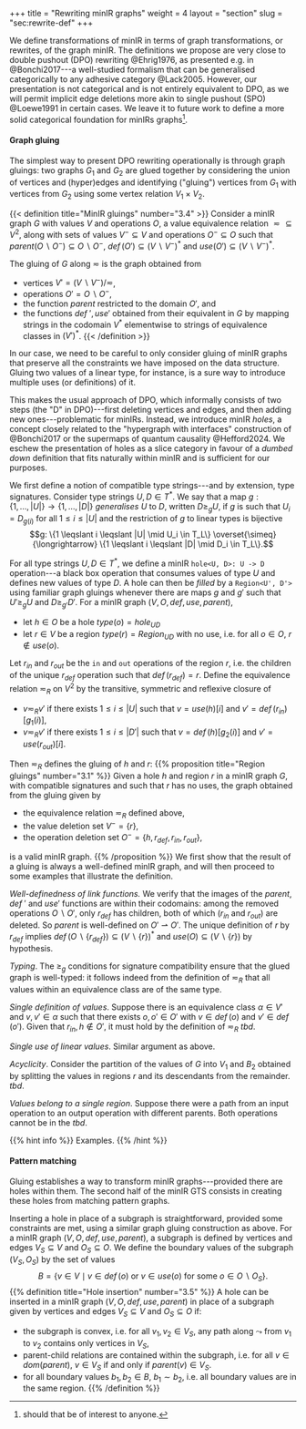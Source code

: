 +++
title = "Rewriting minIR graphs"
weight = 4
layout = "section"
slug = "sec:rewrite-def"
+++

We define transformations of minIR in terms of graph transformations, or
rewrites, of the graph minIR.
The definitions we propose are very close to double pushout (DPO)
rewriting @Ehrig1976, as presented e.g. in @Bonchi2017&#x200B;---a
well-studied formalism that can be generalised categorically to any
adhesive category @Lack2005.
However, our presentation is not categorical and is not entirely equivalent
to DPO, as we will permit implicit edge deletions more akin to single pushout
(SPO) @Loewe1991 in certain cases.
We leave it to future work to define a more solid categorical foundation for minIRs
graphs[^interestmaybe].
[^interestmaybe]: should that be of interest to anyone.

#### Graph gluing
The simplest way to present DPO rewriting operationally is through graph gluings:
two graphs $G_1$ and $G_2$ are glued together by considering the union of
vertices and (hyper)edges and identifying ("gluing") vertices from $G_1$
with vertices from $G_2$ using some vertex relation $V_1 \times V_2$.

{{< definition title="MinIR gluings" number="3.4" >}}
Consider a minIR graph $G$ with values $V$ and operations $O$,
a value equivalence relation $\eqsim \subseteq V^2$,
along with sets of values $V^- \subseteq V$ and operations $O^- \subseteq O$
such that
$\mathit{parent}(O \smallsetminus O^-) \subseteq O \smallsetminus O^-$,
$\mathit{def}\,(O') \subseteq (V \smallsetminus V^-)^\ast$
and
$\mathit{use}(O') \subseteq (V \smallsetminus V^-)^\ast$.

The gluing of $G$ along $\eqsim$ is the graph
obtained from
- vertices $V' = (V \smallsetminus V^-)/ \eqsim$,
- operations $O' = O \smallsetminus O^-$,
- the function $\mathit{parent}$ restricted to the domain $O'$, and
- the functions $\mathit{def}\textrm{ }', \mathit{use}'$
obtained from their equivalent in $G$ by mapping strings in the codomain $V^\ast$
elementwise to strings of equivalence classes in $(V')^\ast$.
{{< /definition >}}

In our case, we need to be careful to only consider gluing of minIR graphs
that preserve all the constraints we have imposed on the data structure.
Gluing two values of a linear type, for instance, is a sure way to introduce
multiple uses (or definitions) of it.

This makes the usual approach of DPO, which informally
consists of two steps (the "D" in DPO)---first deleting vertices and edges,
and then adding new ones---problematic for minIRs.
Instead, we introduce minIR _holes_, a concept closely related to the
"hypergraph with interfaces" construction of @Bonchi2017 or the supermaps
of quantum causality @Hefford2024.
We eschew the presentation of holes as a slice category in favour
of a _dumbed down_ definition that fits naturally within minIR and is sufficient
for our purposes.

We first define a notion of compatible type strings---and by extension, type signatures.
Consider type strings $U, D \in T^\ast$.
We say that a map
$g: \{1, \ldots, |U|\} \to \{1, \ldots, |D|\}$
_generalises_
$U$ to $D$, written $D \geqslant_g U$, if $g$ is
such that $U_i = D_{g(i)}$ for all $1 \leqslant i \leqslant |U|$
and the restriction of $g$ to linear types is bijective
$$g: \{1 \leqslant i \leqslant |U| \mid U_i \in T_L\} \overset{\simeq}{\longrightarrow} \{1 \leqslant i \leqslant |D| \mid D_i \in T_L\}.$$

For all type strings $U, D \in T^\ast$, we define a minIR `hole<U, D>: U -> D`
operation---a black box operation that consumes values of type $U$ and
defines new values of type $D$.
A hole can then be _filled_ by a `Region<U', D'>` using familiar graph gluings
whenever there are maps $g$ and $g'$ such that $U' \geqslant_g U$ and $D \geqslant_{g'} D'$.
For a minIR graph $(V, O, \mathit{def}, \mathit{use}, \mathit{parent})$,
- let $h \in O$ be a hole $type(o) = hole_{UD}$
- let $r \in V$ be a region $type(r) = Region_{UD}$ with no use, i.e. for all $o \in O$, $r \not\in use(o)$.

Let $r_{in}$ and $r_{out}$ be the `in` and `out` operations of the region $r$, i.e.
the children of the unique $r_{\mathit{def}}$ operation such that
$\mathit{def}\,(r_{\mathit{def}}) = r$.
Define the equivalence relation $\eqsim_R$ on $V^2$ by the transitive, symmetric
and reflexive
closure of
- $v \eqsim_R v'$ if there exists $1 \leqslant i \leqslant |U|$ such that
$v = \mathit{use}(h)[i]$ and $v' = \mathit{def}\,(r_{in})[g_1(i)]$,
- $v \eqsim_R v'$ if there exists $1 \leqslant i \leqslant |D'|$ such that
$v = \mathit{def}\,(h)[g_2(i)]$ and $v' = \mathit{use}(r_{out})[i]$.

Then $\eqsim_R$ defines the gluing of $h$ and $r$:
{{% proposition title="Region gluings" number="3.1" %}}
Given a hole $h$ and region $r$ in a minIR graph $G$, with compatible
signatures and such that $r$ has no uses, the graph obtained from the gluing given by
- the equivalence relation $\eqsim_R$ defined above,
- the value deletion set $V^- = \{r\}$,
- the operation deletion set $O^- = \{h, r_{\mathit{def}}, r_{\mathit{in}}, r_{\mathit{out}}\}$,

is a valid minIR graph.
{{% /proposition %}}
We first show that the result of a gluing is always a well-defined minIR
graph, and will then proceed to some examples that illustrate the definition.

_Well-definedness of link functions._
We verify that the images of the
$\mathit{parent}$, $\mathit{def}\textrm{ }'$ and $\mathit{use}'$
functions are within their codomains:
among the removed operations $O \smallsetminus O'$, only $r_{\mathit{def}}$
has children, both of which ($r_{in}$ and $r_{out}$) are deleted. So
$\mathit{parent}$ is well-defined on $O' \rightharpoonup O'$.
The unique definition of $r$ by $r_{\mathit{def}}$ implies
$\mathit{def}\,(O \smallsetminus \{r_{\mathit{def}}\}) \subseteq (V \smallsetminus \{r\})^\ast$
and $use(O) \subseteq (V \smallsetminus \{r\})$ by hypothesis.

_Typing_.
The $\geqslant_g$ conditions for signature compatibility
ensure that the glued graph is well-typed: it follows indeed from the definition
of $\eqsim_R$ that all values within an equivalence class are of the same type.

_Single definition of values_.
Suppose there is an equivalence class $\alpha \in V'$ and $v, v' \in \alpha$
such that there exists $o, o' \in O'$ with $v \in \mathit{def}\,(o)$
and $v' \in \mathit{def}\,(o')$.
Given that $r_{in}, h \not\in O'$, it must hold by the definition of $\eqsim_R$
_tbd_.

_Single use of linear values_.
Similar argument as above.

_Acyclicity_.
Consider the partition of the values of $G$ into $V_1$ and $B_2$ obtained by
splitting the values in regions $r$ and its descendants from the remainder.
_tbd_.

_Values belong to a single region_.
Suppose there were a path from an input operation to an output operation
with different parents.
Both operations cannot be in the _tbd_.

{{% hint info %}}
Examples.
{{% /hint %}}

#### Pattern matching
Gluing establishes a way to transform minIR graphs---provided there are
holes within them.
The second half of the minIR GTS consists in creating
these holes from matching pattern graphs.

Inserting a hole in place of a subgraph is straightforward, provided some
constraints are met, using a similar graph gluing construction as above.
For a minIR graph $(V, O, \mathit{def}, \mathit{use}, \mathit{parent})$,
a subgraph is defined by vertices and edges $V_S \subseteq V$ and $O_S \subseteq O$.
We define the boundary values of the subgraph $(V_S, O_S)$ by the
set of values
$$B = \{v \in V \mid v \in \mathit{def}\,(o)\textrm{ or }v \in \mathit{use}(o)\textrm{ for some }o \in O \smallsetminus O_S \}.$$
{{% definition title="Hole insertion" number="3.5" %}}
A hole can be inserted in a minIR graph $(V, O, \mathit{def}, \mathit{use}, \mathit{parent})$
in place of a subgraph given by vertices and edges
$V_S \subseteq V$ and $O_S \subseteq O$ if:
- the subgraph is convex, i.e. for all $v_1, v_2 \in V_S$, any path along
$\leadsto$ from $v_1$ to $v_2$ contains only vertices in $V_S$,
- parent-child relations are contained within the subgraph, i.e.
for all $v \in dom(\mathit{parent})$, $v \in V_S$ if and only if $\mathit{parent}(v) \in V_S$.
- for all boundary values $b_1, b_2 \in B$, $b_1 \sim b_2$, i.e. all boundary values
are in the same region.
{{% /definition %}}
